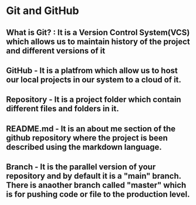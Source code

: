 # Git and GitHub

## What is Git? : It is a Version Control System(VCS) which allows us to maintain history of the project and different versions of it

## GitHub - It is a platfrom which allow us to host our local projects in our system to a cloud of it.

## Repository - It is a project folder which contain different files and folders in it.

## README.md - It is an about me section of the github repository where the project is been described using the markdown language.

## Branch - It is the parallel version of your repository and by default it is a "main" branch. There is anaother branch called "master" which is for pushing code or file to the production level.





